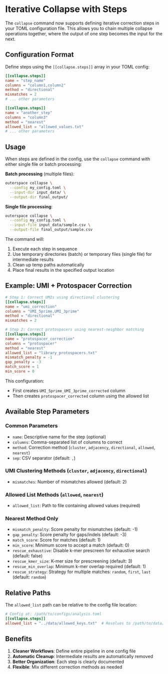 # Iterative Collapse with Steps

The `collapse` command now supports defining iterative correction steps in your TOML configuration file. This allows you to chain multiple collapse operations together, where the output of one step becomes the input for the next.

## Configuration Format

Define steps using the `[[collapse.steps]]` array in your TOML config:

```toml
[[collapse.steps]]
name = "step_name"
columns = "column1,column2"
method = "directional"
mismatches = 2
# ... other parameters

[[collapse.steps]]
name = "another_step"
columns = "column3"
method = "nearest"
allowed_list = "allowed_values.txt"
# ... other parameters
```

## Usage

When steps are defined in the config, use the `collapse` command with either single file or batch processing:

**Batch processing** (multiple files):
```bash
outerspace collapse \
  --config my_config.toml \
  --input-dir input_data/ \
  --output-dir final_output/
```

**Single file processing**:
```bash
outerspace collapse \
  --config my_config.toml \
  --input-file input_data/sample.csv \
  --output-file final_output/sample.csv
```

The command will:
1. Execute each step in sequence
2. Use temporary directories (batch) or temporary files (single file) for intermediate results
3. Clean up temp paths automatically
4. Place final results in the specified output location

## Example: UMI + Protospacer Correction

```toml
# Step 1: Correct UMIs using directional clustering
[[collapse.steps]]
name = "umi_correction"
columns = "UMI_5prime,UMI_3prime"
method = "directional"
mismatches = 2

# Step 2: Correct protospacers using nearest-neighbor matching
[[collapse.steps]]
name = "protospacer_correction"
columns = "protospacer"
method = "nearest"
allowed_list = "library_protospacers.txt"
mismatch_penalty = -1
gap_penalty = -3
match_score = 1
min_score = 0
```

This configuration:
- First creates `UMI_5prime_UMI_3prime_corrected` column
- Then creates `protospacer_corrected` column using the allowed list

## Available Step Parameters

### Common Parameters
- `name`: Descriptive name for the step (optional)
- `columns`: Comma-separated list of columns to correct
- `method`: Correction method (`cluster`, `adjacency`, `directional`, `allowed`, `nearest`)
- `sep`: CSV separator (default: `,`)

### UMI Clustering Methods (`cluster`, `adjacency`, `directional`)
- `mismatches`: Number of mismatches allowed (default: 2)

### Allowed List Methods (`allowed`, `nearest`)
- `allowed_list`: Path to file containing allowed values (required)

### Nearest Method Only
- `mismatch_penalty`: Score penalty for mismatches (default: -1)
- `gap_penalty`: Score penalty for gaps/indels (default: -3)
- `match_score`: Score for matches (default: 1)
- `min_score`: Minimum score to accept a match (default: 0)
- `rescue_exhaustive`: Disable k-mer prescreen for exhaustive search (default: false)
- `rescue_kmer_size`: K-mer size for prescreening (default: 3)
- `rescue_min_overlap`: Minimum k-mer overlap required (default: 1)
- `rescue_strategy`: Strategy for multiple matches: `random`, `first`, `last` (default: `random`)

## Relative Paths

The `allowed_list` path can be relative to the config file location:

```toml
# Config at: /path/to/configs/analysis.toml
[[collapse.steps]]
allowed_list = "../data/allowed_keys.txt"  # Resolves to /path/to/data/allowed_keys.txt
```

## Benefits

1. **Cleaner Workflows**: Define entire pipeline in one config file
2. **Automatic Cleanup**: Intermediate results are automatically removed
3. **Better Organization**: Each step is clearly documented
4. **Flexible**: Mix different correction methods as needed

